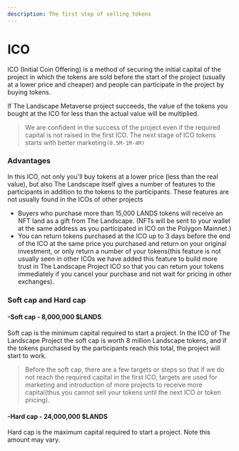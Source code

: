 ```yaml
---
description: The first step of selling tokens
---
```


# ICO

ICO (Initial Coin Offering) is a method of securing the initial capital of the project in which the tokens are sold before the start of the project (usually at a lower price and cheaper) and people can participate in the project by buying tokens.

If The Landscape Metaverse project succeeds, the value of the tokens you bought at the ICO for less than the actual value will be multiplied.&#x20;

> We are confident in the success of the project even if the required capital is not raised in the first ICO. The next stage of ICO tokens starts with better marketing`(0.5M-1M-4M)`

### Advantages&#x20;

In this ICO, not only you'll buy tokens at a lower price (less than the real value), but also The Landscape itself gives a number of features to the participants in addition to the tokens to the participants. These features are not usually found in the ICOs of other projects

* Buyers who purchase more than 15,000 LANDS tokens will receive an NFT land as a gift from The Landscape. (NFTs will be sent to your wallet at the same address as you participated in ICO on the Polygon Mainnet.)
* You can return tokens purchased at the ICO up to 3 days before the end of the ICO at the same price you purchased and return on your original investment, or only return a number of your tokens(this feature is not usually seen in other ICOs we have added this feature to build more trust in The Landscape Project ICO so that you can return your tokens immediately if you cancel your purchase and not wait for pricing in other exchanges).

### Soft cap and Hard cap

#### -Soft cap - 8,000,000 $LANDS

Soft cap is the minimum capital required to start a project. In the ICO of The Landscape Project the soft cap is worth 8 million Landscape tokens, and if the tokens purchased by the participants reach this total, the project will start to work.

> Before the soft cap, there are a few targets or steps so that if we do not reach the required capital in the first ICO, targets are used for marketing and introduction of more projects to receive more capital(thus you cannot sell your tokens until the next ICO or token pricing).

#### -Hard cap - 24,000,000 $LANDS

Hard cap is the maximum capital required to start a project. Note this amount may vary.



